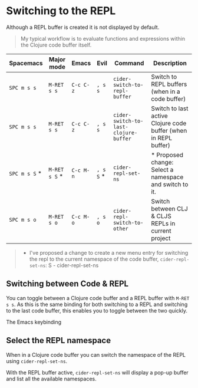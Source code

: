 # Switching to the REPL

Although a REPL buffer is created it is not displayed by default.

> My typical workflow is to evaluate functions and expressions within the Clojure code buffer itself.


| Spacemacs     | Major mode    | Emacs     | Evil      | Command                               | Description                                                     |
|---------------|---------------|-----------|-----------|---------------------------------------|-----------------------------------------------------------------|
| `SPC m s s`   | `M-RET s s`   | `C-c C-z` | `, s s`   | `cider-switch-to-repl-buffer`         | Switch to REPL buffers (when in a code buffer)                  |
| `SPC m s s`   | `M-RET s s`   | `C-c C-z` | `, s s`   | `cider-switch-to-last-clojure-buffer` | Switch to last active Clojure code buffer (when in REPL buffer) |
| `SPC m s S` * | `M-RET s S` * | `C-c M-n` | `, s S` * | `cider-repl-set-ns`                   | * Proposed change: Select a namespace and switch to it.         |
| `SPC m s o`   | `M-RET s o`   | `C-c M-o` | `, s o`   | `cider-repl-switch-to-other`          | Switch between CLJ & CLJS REPLs in current project              |

> * I've proposed a change to create a new menu entry for switching the repl to the current namespace of the code buffer, `cider-repl-set-ns`: S - cider-repl-set-ns


## Switching between Code & REPL

You can toggle between a Clojure code buffer and a REPL buffer with `M-RET s s`.  As this is the same binding for both switching to a REPL and switching to the last code buffer, this enables you to toggle between the two quickly.

The Emacs keybinding


## Select the REPL namespace

When in a Clojure code buffer you can switch the namespace of the REPL using `cider-repl-set-ns`.

With the REPL buffer active,  `cider-repl-set-ns` will display a pop-up buffer and list all the available namespaces.
